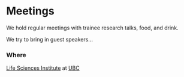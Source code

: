 # Meetings

We hold regular meetings with trainee research talks, food, and drink.

We try to bring in guest speakers...

### Where

[Life Sciences Institute](https://lsi.ubc.ca) at [UBC](https://www.ubc.ca)

